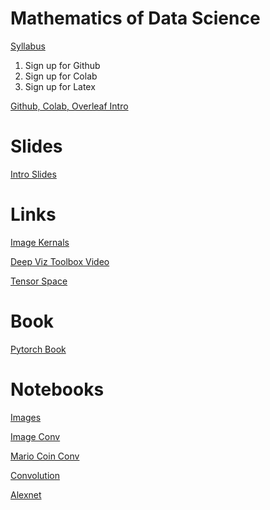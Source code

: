 # Mathematics of Data Science

[Syllabus](https://docs.google.com/document/d/1IMQl7Q71oHYBVIENExWYy8Zbwna6pqU1dsNr6vRmdaU/edit?usp=sharing)

1) Sign up for Github
2) Sign up for Colab
3) Sign up for Latex

[Github, Colab, Overleaf Intro](https://www.youtube.com/watch?v=50wdMpfO9t0)

# Slides

[Intro Slides](https://docs.google.com/presentation/d/1A8L-MlcYS2nGcOLD48YUDR9hReSib4uFKt4QV0GDiPE/edit?usp=sharing)

# Links
[Image Kernals](https://setosa.io/ev/image-kernels/)

[Deep Viz Toolbox Video](https://www.youtube.com/watch?v=AgkfIQ4IGaM)

[Tensor Space](https://tensorspace.org/)

# Book 
[Pytorch Book](https://isip.piconepress.com/courses/temple/ece_4822/resources/books/Deep-Learning-with-PyTorch.pdf)


# Notebooks

[Images](https://colab.research.google.com/drive/1zyJnCKtkEydjrTrVjrs9B21uAtQQGsDj?usp=sharing)

[Image Conv](https://colab.research.google.com/drive/11SogYXghJJ2aak-AxPaMXhPqu2JEeIr4?usp=sharing)

[Mario Coin Conv](https://colab.research.google.com/drive/15iL3eG_1tSTBy3Q2ZhRmBCS-hBGLsdHS?usp=sharing)



[Convolution](https://colab.research.google.com/drive/1kf0i0P2gFtkuCm5zVO68VT8fP8ryN0Iq?usp=sharing)

[Alexnet](https://colab.research.google.com/drive/1gymf98aiTdUaM9eY8fgs3RM-wfb_sc78?usp=sharing)

<!--
-->
